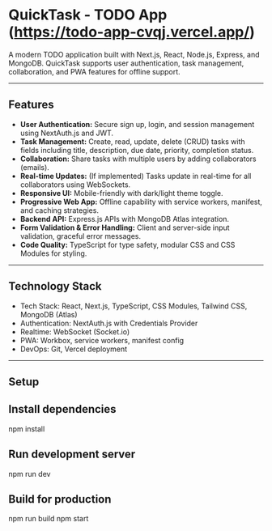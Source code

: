 # QuickTask - TODO App (https://todo-app-cvqj.vercel.app/)

A modern TODO application built with Next.js, React, Node.js, Express, and MongoDB. QuickTask supports user authentication, task management, collaboration, and PWA features for offline support.

---

## Features

- **User Authentication:** Secure sign up, login, and session management using NextAuth.js and JWT.
- **Task Management:** Create, read, update, delete (CRUD) tasks with fields including title, description, due date, priority, completion status.
- **Collaboration:** Share tasks with multiple users by adding collaborators (emails).
- **Real-time Updates:** (If implemented) Tasks update in real-time for all collaborators using WebSockets.
- **Responsive UI:** Mobile-friendly with dark/light theme toggle.
- **Progressive Web App:** Offline capability with service workers, manifest, and caching strategies.
- **Backend API:** Express.js APIs with MongoDB Atlas integration.
- **Form Validation & Error Handling:** Client and server-side input validation, graceful error messages.
- **Code Quality:** TypeScript for type safety, modular CSS and CSS Modules for styling.

---

## Technology Stack

- Tech Stack: React, Next.js, TypeScript, CSS Modules, Tailwind CSS, MongoDB (Atlas)
- Authentication: NextAuth.js with Credentials Provider
- Realtime: WebSocket (Socket.io) 
- PWA: Workbox, service workers, manifest config
- DevOps: Git, Vercel deployment

---

## Setup

## Install dependencies
npm install

## Run development server
npm run dev

## Build for production
npm run build
npm start
